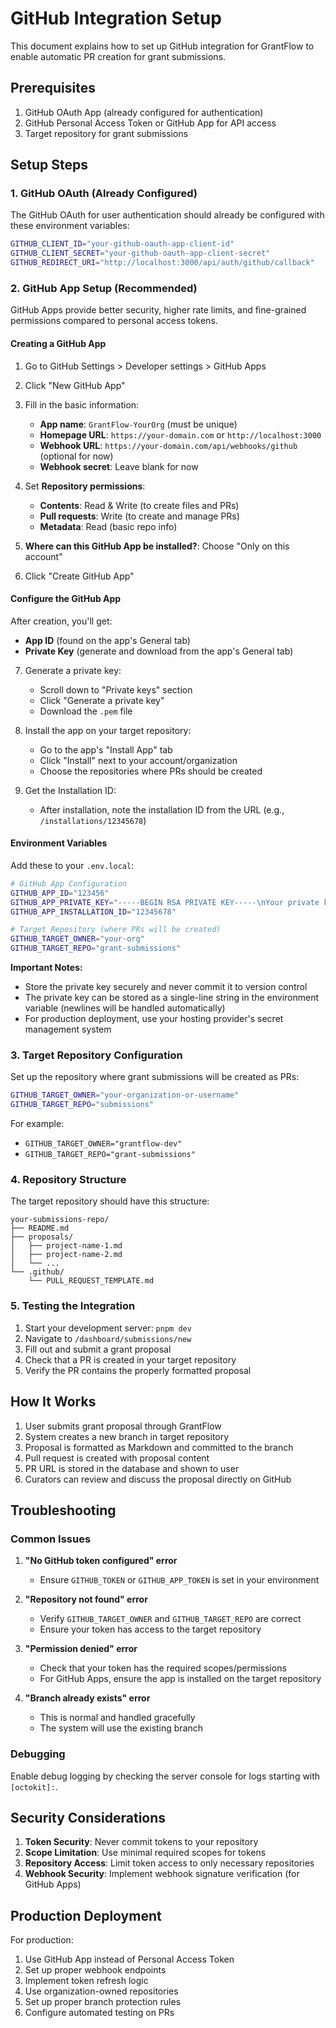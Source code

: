 # GitHub Integration Setup

This document explains how to set up GitHub integration for GrantFlow to enable automatic PR creation for grant submissions.

## Prerequisites

1. GitHub OAuth App (already configured for authentication)
2. GitHub Personal Access Token or GitHub App for API access
3. Target repository for grant submissions

## Setup Steps

### 1. GitHub OAuth (Already Configured)

The GitHub OAuth for user authentication should already be configured with these environment variables:

```bash
GITHUB_CLIENT_ID="your-github-oauth-app-client-id"
GITHUB_CLIENT_SECRET="your-github-oauth-app-client-secret"
GITHUB_REDIRECT_URI="http://localhost:3000/api/auth/github/callback"
```

### 2. GitHub App Setup (Recommended)

GitHub Apps provide better security, higher rate limits, and fine-grained permissions compared to personal access tokens.

#### Creating a GitHub App

1. Go to GitHub Settings > Developer settings > GitHub Apps
2. Click "New GitHub App"
3. Fill in the basic information:
   - **App name**: `GrantFlow-YourOrg` (must be unique)
   - **Homepage URL**: `https://your-domain.com` or `http://localhost:3000`
   - **Webhook URL**: `https://your-domain.com/api/webhooks/github` (optional for now)
   - **Webhook secret**: Leave blank for now

4. Set **Repository permissions**:
   - **Contents**: Read & Write (to create files and PRs)
   - **Pull requests**: Write (to create and manage PRs)
   - **Metadata**: Read (basic repo info)

5. **Where can this GitHub App be installed?**: Choose "Only on this account"
6. Click "Create GitHub App"

#### Configure the GitHub App

After creation, you'll get:
- **App ID** (found on the app's General tab)
- **Private Key** (generate and download from the app's General tab)

7. Generate a private key:
   - Scroll down to "Private keys" section
   - Click "Generate a private key"
   - Download the `.pem` file

8. Install the app on your target repository:
   - Go to the app's "Install App" tab
   - Click "Install" next to your account/organization
   - Choose the repositories where PRs should be created

9. Get the Installation ID:
   - After installation, note the installation ID from the URL (e.g., `/installations/12345678`)

#### Environment Variables

Add these to your `.env.local`:

```bash
# GitHub App Configuration
GITHUB_APP_ID="123456"
GITHUB_APP_PRIVATE_KEY="-----BEGIN RSA PRIVATE KEY-----\nYour private key content here...\n-----END RSA PRIVATE KEY-----"
GITHUB_APP_INSTALLATION_ID="12345678"

# Target Repository (where PRs will be created)
GITHUB_TARGET_OWNER="your-org"
GITHUB_TARGET_REPO="grant-submissions"
```

**Important Notes:**
- Store the private key securely and never commit it to version control
- The private key can be stored as a single-line string in the environment variable (newlines will be handled automatically)
- For production deployment, use your hosting provider's secret management system

### 3. Target Repository Configuration

Set up the repository where grant submissions will be created as PRs:

```bash
GITHUB_TARGET_OWNER="your-organization-or-username"
GITHUB_TARGET_REPO="submissions"
```

For example:
- `GITHUB_TARGET_OWNER="grantflow-dev"`
- `GITHUB_TARGET_REPO="grant-submissions"`

### 4. Repository Structure

The target repository should have this structure:

```
your-submissions-repo/
├── README.md
├── proposals/
│   ├── project-name-1.md
│   ├── project-name-2.md
│   └── ...
└── .github/
    └── PULL_REQUEST_TEMPLATE.md
```

### 5. Testing the Integration

1. Start your development server: `pnpm dev`
2. Navigate to `/dashboard/submissions/new`
3. Fill out and submit a grant proposal
4. Check that a PR is created in your target repository
5. Verify the PR contains the properly formatted proposal

## How It Works

1. User submits grant proposal through GrantFlow
2. System creates a new branch in target repository
3. Proposal is formatted as Markdown and committed to the branch
4. Pull request is created with proposal content
5. PR URL is stored in the database and shown to user
6. Curators can review and discuss the proposal directly on GitHub

## Troubleshooting

### Common Issues

1. **"No GitHub token configured" error**
   - Ensure `GITHUB_TOKEN` or `GITHUB_APP_TOKEN` is set in your environment

2. **"Repository not found" error**
   - Verify `GITHUB_TARGET_OWNER` and `GITHUB_TARGET_REPO` are correct
   - Ensure your token has access to the target repository

3. **"Permission denied" error**
   - Check that your token has the required scopes/permissions
   - For GitHub Apps, ensure the app is installed on the target repository

4. **"Branch already exists" error**
   - This is normal and handled gracefully
   - The system will use the existing branch

### Debugging

Enable debug logging by checking the server console for logs starting with `[octokit]:`.

## Security Considerations

1. **Token Security**: Never commit tokens to your repository
2. **Scope Limitation**: Use minimal required scopes for tokens
3. **Repository Access**: Limit token access to only necessary repositories
4. **Webhook Security**: Implement webhook signature verification (for GitHub Apps)

## Production Deployment

For production:

1. Use GitHub App instead of Personal Access Token
2. Set up proper webhook endpoints
3. Implement token refresh logic
4. Use organization-owned repositories
5. Set up proper branch protection rules
6. Configure automated testing on PRs 